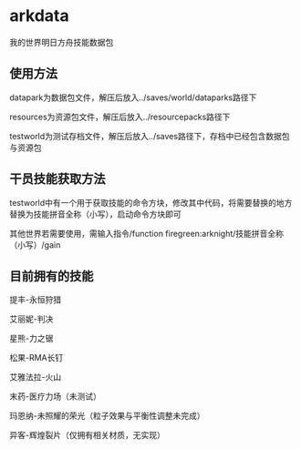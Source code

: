# arkdata

我的世界明日方舟技能数据包

## 使用方法

datapark为数据包文件，解压后放入../saves/world/dataparks路径下

resources为资源包文件，解压后放入../resourcepacks路径下

testworld为测试存档文件，解压后放入../saves路径下，存档中已经包含数据包与资源包

## 干员技能获取方法

testworld中有一个用于获取技能的命令方块，修改其中代码，将需要替换的地方替换为技能拼音全称（小写），启动命令方块即可

其他世界若需要使用，需输入指令/function firegreen:arknight/技能拼音全称（小写）/gain

## 目前拥有的技能

提丰-永恒狩猎

艾丽妮-判决

星熊-力之锯

松果-RMA长钉

艾雅法拉-火山

末药-医疗力场（未测试）

玛恩纳-未照耀的荣光（粒子效果与平衡性调整未完成）

异客-辉煌裂片（仅拥有相关材质，无实现）
